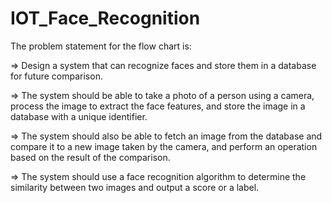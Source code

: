 # IOT_Face_Recognition
The problem statement for the flow chart is:

=> Design a system that can recognize faces and store them in a database for future comparison.

=> The system should be able to take a photo of a person using a camera, process the image to extract the face features, and store the image in a database with a unique identifier.

=> The system should also be able to fetch an image from the database and compare it to a new image taken by the camera, and perform an operation based on the result of the comparison.

=> The system should use a face recognition algorithm to determine the similarity between two images and output a score or a label.